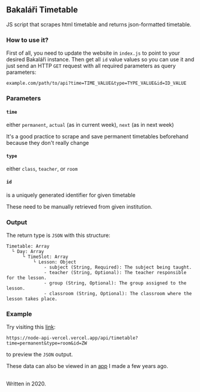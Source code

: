 ## Bakaláři Timetable

JS script that scrapes html timetable and returns json-formatted timetable.

### How to use it?

First of all, you need to update the website in `index.js` to point to your desired Bakaláři instance.
Then get all `id` value values so you can use it and just send an HTTP `GET` request with all required parameters as query parameters:
```
example.com/path/to/api?time=TIME_VALUE&type=TYPE_VALUE&id=ID_VALUE
```

### Parameters

#### `time`
either `permanent`, `actual` (as in current week), `next` (as in next week)

It's a good practice to scrape and save permanent timetables beforehand because they don't really change


#### `type`
either `class`, `teacher`, or `room`

#### `id`
is a uniquely generated identifier for given timetable

These need to be manually retrieved from given institution.

### Output

The return type is `JSON` with this structure:
```
Timetable: Array
  └ Day: Array
      └ TimeSlot: Array
          └ Lesson: Object
              - subject (String, Required): The subject being taught.
              - teacher (String, Optional): The teacher responsible for the lesson.
              - group (String, Optional): The group assigned to the lesson.
              - classroom (String, Optional): The classroom where the lesson takes place.
```

### Example

Try visiting this [link](https://node-api-vercel.vercel.app/api/timetable?time=permanent&type=room&id=ZW):
```
https://node-api-vercel.vercel.app/api/timetable?time=permanent&type=room&id=ZW
```
to preview the `JSON` output.

These data can also be viewed in an [app](https://gukoly.adrianzamecnik.cz/rozvrh) I made a few years ago.

##

Written in 2020.
